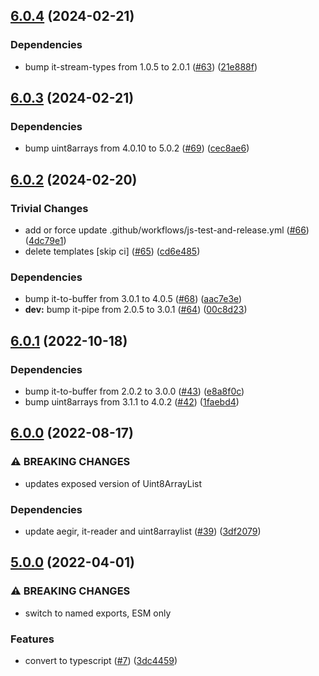 ## [6.0.4](https://github.com/alanshaw/it-tar/compare/v6.0.3...v6.0.4) (2024-02-21)


### Dependencies

* bump it-stream-types from 1.0.5 to 2.0.1 ([#63](https://github.com/alanshaw/it-tar/issues/63)) ([21e888f](https://github.com/alanshaw/it-tar/commit/21e888f6585b15224d78266c3cdb1ca1544eddeb))

## [6.0.3](https://github.com/alanshaw/it-tar/compare/v6.0.2...v6.0.3) (2024-02-21)


### Dependencies

* bump uint8arrays from 4.0.10 to 5.0.2 ([#69](https://github.com/alanshaw/it-tar/issues/69)) ([cec8ae6](https://github.com/alanshaw/it-tar/commit/cec8ae6f078d6fbb37e53080f46a5259c19625e8))

## [6.0.2](https://github.com/alanshaw/it-tar/compare/v6.0.1...v6.0.2) (2024-02-20)


### Trivial Changes

* add or force update .github/workflows/js-test-and-release.yml ([#66](https://github.com/alanshaw/it-tar/issues/66)) ([4dc79e1](https://github.com/alanshaw/it-tar/commit/4dc79e1066bf0620b8ac990480aed951337fc8f4))
* delete templates [skip ci] ([#65](https://github.com/alanshaw/it-tar/issues/65)) ([cd6e485](https://github.com/alanshaw/it-tar/commit/cd6e485fdaaa545d28a88a54cfcd21de09ecca25))


### Dependencies

* bump it-to-buffer from 3.0.1 to 4.0.5 ([#68](https://github.com/alanshaw/it-tar/issues/68)) ([aac7e3e](https://github.com/alanshaw/it-tar/commit/aac7e3e2d05ec5852974a7fe2208f8bcfaac13c7))
* **dev:** bump it-pipe from 2.0.5 to 3.0.1 ([#64](https://github.com/alanshaw/it-tar/issues/64)) ([00c8d23](https://github.com/alanshaw/it-tar/commit/00c8d23b52c3d7c17b8440b6b71decbe61a952f6))

## [6.0.1](https://github.com/alanshaw/it-tar/compare/v6.0.0...v6.0.1) (2022-10-18)


### Dependencies

* bump it-to-buffer from 2.0.2 to 3.0.0 ([#43](https://github.com/alanshaw/it-tar/issues/43)) ([e8a8f0c](https://github.com/alanshaw/it-tar/commit/e8a8f0cfa5aeafac5085a532aa03262a46cd31d6))
* bump uint8arrays from 3.1.1 to 4.0.2 ([#42](https://github.com/alanshaw/it-tar/issues/42)) ([1faebd4](https://github.com/alanshaw/it-tar/commit/1faebd4bb5759cec0ce5e97929af94d2cfaa33e3))

## [6.0.0](https://github.com/alanshaw/it-tar/compare/v5.0.0...v6.0.0) (2022-08-17)


### ⚠ BREAKING CHANGES

* updates exposed version of Uint8ArrayList

### Dependencies

* update aegir, it-reader and uint8arraylist ([#39](https://github.com/alanshaw/it-tar/issues/39)) ([3df2079](https://github.com/alanshaw/it-tar/commit/3df20799b458296248440d8d995b22959b466fe2))

## [5.0.0](https://github.com/alanshaw/it-tar/compare/v4.0.0...v5.0.0) (2022-04-01)


### ⚠ BREAKING CHANGES

* switch to named exports, ESM only

### Features

* convert to typescript ([#7](https://github.com/alanshaw/it-tar/issues/7)) ([3dc4459](https://github.com/alanshaw/it-tar/commit/3dc4459fbcc5055fc798d74b472306b79640db53))
